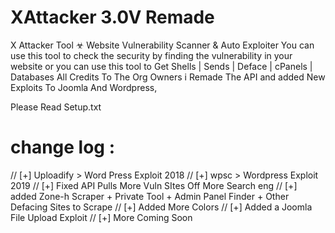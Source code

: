 # XAttacker 3.0V Remade

X Attacker Tool ☣ Website Vulnerability Scanner & Auto Exploiter
You can use this tool to check the security by finding the vulnerability in your website or you can use this tool to Get Shells | Sends | Deface | cPanels | Databases
All Credits To The Org Owners i Remade The API and added New Exploits To Joomla And Wordpress,


Please Read Setup.txt


# change log : 

// [+] Uploadify > Word Press Exploit 2018
// [+] wpsc > Wordpress Exploit 2019
// [+] Fixed API Pulls More Vuln SItes Off More Search eng
// [+] added Zone-h Scraper + Private Tool + Admin Panel Finder + Other Defacing Sites to Scrape
// [+] Added More Colors
// [+] Added a Joomla File Upload Exploit
// [+] More Coming Soon 
